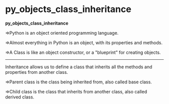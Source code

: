 # py_objects_class_inheritance

<Strong>py_objects_class_inheritance</strong>

=>Python is an object oriented programming language.

=>Almost everything in Python is an object, with its properties and methods.

=>A Class is like an object constructor, or a "blueprint" for creating objects.

--------------------------------------------------------------------------------------------------------------------

Inheritance allows us to define a class that inherits all the methods and properties from another class.

=>Parent class is the class being inherited from, also called base class.

=>Child class is the class that inherits from another class, also called derived class.

